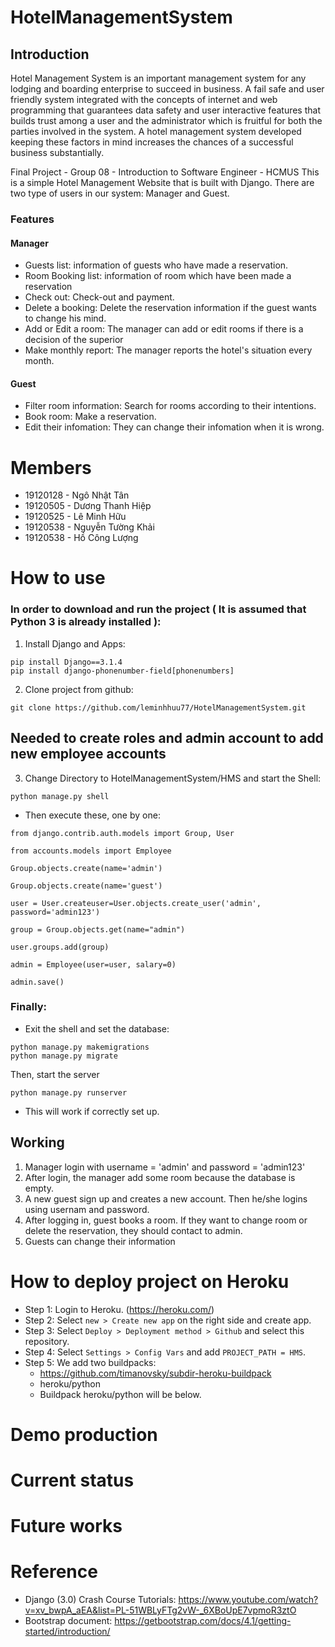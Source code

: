 # HotelManagementSystem
## Introduction
Hotel Management System is an important management system for any lodging and boarding enterprise to succeed in business.  A fail safe and user friendly system integrated with the concepts of internet and web programming that guarantees data safety and user interactive features that builds trust among a user and the administrator which is fruitful for both the parties involved in the system. A hotel management system developed keeping these factors in mind increases the chances of a successful business substantially.

Final Project - Group 08 - Introduction to Software Engineer - HCMUS
This is a simple Hotel Management Website that is built with Django.
There are two type of users in our system: Manager and Guest.
### Features
#### Manager
 - Guests list: information of guests who have made a reservation.
 - Room Booking list: information of room which have been made a reservation
 - Check out: Check-out and payment.
 - Delete a booking: Delete the reservation information if the guest wants to change his mind.
 - Add or Edit a room: The manager can add or edit rooms if there is a decision of the superior
 - Make monthly report: The manager reports the hotel's situation every month.
#### Guest
- Filter room information: Search for rooms according to their intentions.
- Book room: Make a reservation.
- Edit their infomation: They can change their infomation when it is wrong.
# Members
* 19120128 - Ngô Nhật Tân
* 19120505 - Dương Thanh Hiệp
* 19120525 - Lê Minh Hữu
* 19120538 - Nguyễn Tường Khải
* 19120538 - Hồ Công Lượng

# How to use
### In order to download and run the project ( It is assumed that Python 3 is already installed ):
1. Install Django and Apps:
```shell
pip install Django==3.1.4
pip install django-phonenumber-field[phonenumbers]
```
2. Clone project from github:
```shell
git clone https://github.com/leminhhuu77/HotelManagementSystem.git
```
## Needed to create roles and admin account to add new employee accounts
3. Change Directory to HotelManagementSystem/HMS and start the Shell:
```shell
python manage.py shell
```
* Then execute these, one by one:
```shell
from django.contrib.auth.models import Group, User
```

```shell
from accounts.models import Employee
```

```shell
Group.objects.create(name='admin')
```

```shell
Group.objects.create(name='guest')
```

```shell
user = User.createuser=User.objects.create_user('admin', password='admin123')
```

```shell
group = Group.objects.get(name="admin")
```

```shell
user.groups.add(group)
```
```shell
admin = Employee(user=user, salary=0)
```
```shell
admin.save()
```

### Finally:
* Exit the shell and set the database: 
```shell
python manage.py makemigrations
python manage.py migrate
```
Then, start the server
```shell
python manage.py runserver
```
* This will work if correctly set up.
## Working
1. Manager login with username = 'admin' and password = 'admin123'
2. After login, the manager add some room because the database is empty.
3. A new guest sign up and creates a new account. Then he/she logins using usernam and password.
4. After logging in, guest books a room. If they want to change room or delete the reservation, they should contact to admin.
5. Guests can change their information 
# How to deploy project on Heroku
* Step 1: Login to Heroku. (https://heroku.com/)
* Step 2: Select `new > Create new app` on the right side and create app.
* Step 3: Select `Deploy > Deployment method > Github` and select this repository.
* Step 4: Select `Settings > Config Vars` and add `PROJECT_PATH = HMS`.
* Step 5: We add two buildpacks:
	*  https://github.com/timanovsky/subdir-heroku-buildpack
	* heroku/python
	* Buildpack heroku/python will be below.
# Demo production

# Current status
# Future works

# Reference
* Django (3.0) Crash Course Tutorials: https://www.youtube.com/watch?v=xv_bwpA_aEA&list=PL-51WBLyFTg2vW-_6XBoUpE7vpmoR3ztO
* Bootstrap document: https://getbootstrap.com/docs/4.1/getting-started/introduction/

